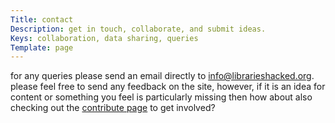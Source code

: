 ```yaml
---
Title: contact
Description: get in touch, collaborate, and submit ideas.
Keys: collaboration, data sharing, queries
Template: page
---
```


for any queries please send an email directly to [info@librarieshacked.org](mailto:info@librarieshacked.org).  please feel free to send any feedback on the site, however, if it is an idea for content or something you feel is particularly missing then how about also checking out the [contribute page](/contribute) to get involved?